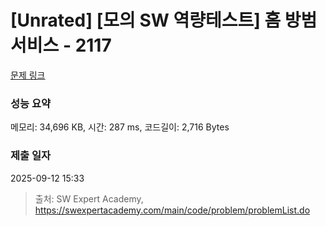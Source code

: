 # [Unrated] [모의 SW 역량테스트] 홈 방범 서비스 - 2117 

[문제 링크](https://swexpertacademy.com/main/code/problem/problemDetail.do?contestProbId=AV5V61LqAf8DFAWu) 

### 성능 요약

메모리: 34,696 KB, 시간: 287 ms, 코드길이: 2,716 Bytes

### 제출 일자

2025-09-12 15:33



> 출처: SW Expert Academy, https://swexpertacademy.com/main/code/problem/problemList.do